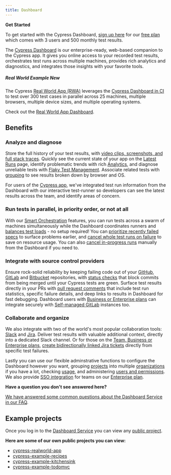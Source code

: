```yaml
---
title: Dashboard
---
```


<Alert type="success">

<strong class="alert-header"><Icon name="star"></Icon> Get Started</strong>

To get started with the Cypress Dashboard,
[sign up here](https://dashboard.cypress.io/signup) for our
[free plan](https://www.cypress.io/pricing) which comes with 3 users and 500
monthly test results.

</Alert>

The [Cypress Dashboard](https://on.cypress.io/dashboard) is our
enterprise-ready, web-based companion to the Cypress app. It gives you online
access to your recorded test results, orchestrates test runs across multiple
machines, provides rich analytics and diagnostics, and integrates those insights
with your favorite tools.

<!-- textlint-disable -->

<DocsVideo src="https://youtube.com/embed/ezp60FUnjGg"></DocsVideo>

<!-- textlint-enable -->

<Alert type="info">

##### <Icon name="graduation-cap"></Icon> Real World Example <Badge type="success">New</Badge>

The Cypress
[Real World App (RWA)](https://github.com/cypress-io/cypress-realworld-app)
leverages the
[Cypress Dashboard in CI](https://dashboard.cypress.io/projects/7s5okt) to test
over 300 test cases in parallel across 25 machines, multiple browsers, multiple
device sizes, and multiple operating systems.

Check out the <Icon name="github"></Icon>
[Real World App Dashboard](https://dashboard.cypress.io/projects/7s5okt).

</Alert>

## Benefits

### Analyze and diagnose

Store the full history of your test results, with
[video clips, screenshots, and full stack traces](/guides/dashboard/runs#Test-failures).
Quickly see the current state of your app on the
[Latest Runs](/guides/dashboard/runs) page, identify problematic trends with
rich [Analytics](/guides/dashboard/analytics), and diagnose unreliable tests
with [Flaky Test Management](/guides/dashboard/flaky-test-management). Associate
related tests with
[grouping](/guides/guides/parallelization#Grouping-by-browser) to see results
broken down by browser and OS.

<DocsImage src="/img/dashboard/dashboard-runs-list.png" alt="Dashboard Screenshot" ></DocsImage>

For users of the [Cypress app](/guides/core-concepts/cypress-app), we've
integrated test run information from the Dashboard with our interactive
test-runner so developers can see the latest results across the team, and
identify areas of concern.

<DocsImage src="/img/dashboard/v10/runs-list-in-cypress-app.png" alt="Runs List" ></DocsImage>

### Run tests in parallel, in priority order, or not at all

With our [Smart Orchestration](/guides/dashboard/smart-orchestration) features,
you can run tests across a swarm of machines simultaneously while the Dashboard
coordinates runners and
[balances test loads](/guides/guides/parallelization#Balance-strategy) - no
setup required! You can
[prioritize recently failed specs](/guides/dashboard/smart-orchestration#Run-failed-specs-first)
to surface problems earlier, and
[cancel whole test runs on failure](/guides/dashboard/smart-orchestration#Cancel-test-run-when-a-test-fails)
to save on resource usage. You can also
[cancel in-progress runs](/guides/dashboard/runs#Cancel-run) manually from the
Dashboard if you need to.

<DocsImage src="/img/dashboard/introduction/orchestration-diagram.png" alt="Diagram comparing serial and parallel test configurations" ></DocsImage>

### Integrate with source control providers

Ensure rock-solid reliability by keeping failing code out of your
[GitHub](https://github.com), [GitLab](https://gitlab.com) and
[Bitbucket](https://bitbucket.org) repositories, with
[status checks](/guides/dashboard/github-integration#Status-checks) that block
commits from being merged until your Cypress tests are green. Surface test
results directly in your PRs with
[pull request comments](/guides/dashboard/github-integration#Pull-request-comments)
that include test run statistics, specific failure details, and deep links to
results in Dashboard for fast debugging. Dashboard users with
[Business or Enterprise plans](https://www.cypress.io/pricing/) can integrate
securely with
[Self-managed GitLab](https://docs.gitlab.com/ee/subscriptions/self_managed/)
instances too.

<DocsImage src="/img/dashboard/github-integration/status-checks-per-spec.png" alt="Status checks per spec"></DocsImage>

### Collaborate and organize

We also integrate with two of the world's most popular collaboration tools:
[Slack](https://slack.com/) and [Jira](https://www.atlassian.com/software/jira).
Deliver test results with valuable additional context, directly into a dedicated
Slack channel. Or for those on the
[Team, Business or Enterprise plans](https://www.cypress.io/pricing/),
[create bidirectionally linked Jira tickets](/guides/dashboard/jira-integration#Creating-a-Jira-issue-for-a-test-case)
directly from specific test failures.

<DocsImage src="/img/dashboard/cypress-slack-integration-channel-feed.png" alt="Cypress notification feed in Slack channel" ></DocsImage>

Lastly you can use our flexible adminstrative functions to configure the
Dashboard however you want, grouping [projects](/guides/dashboard/projects) into
multiple [organizations](/guides/dashboard/organizations) if you have a lot,
checking [usage](/guides/dashboard/organizations#Billing-Usage), and
administering [users and permissions](/guides/dashboard/users#User-roles). We
also provide [SSO integration](/guides/dashboard/organizations#Enterprise-SSO)
for teams on our [Enterprise plan](https://www.cypress.io/pricing/).

<Alert type="info">

<strong class="alert-header">Have a question you don't see answered
here?</strong>

[We have answered some common questions about the Dashboard Service in our FAQ](/faq/questions/dashboard-faq).

</Alert>

## Example projects

Once you log in to the [Dashboard Service](https://on.cypress.io/dashboard) you
can view any [public project](/guides/dashboard/projects#Public-vs-Private).

**Here are some of our own public projects you can view:**

- [<Icon name="folder-open"></Icon> cypress-realworld-app](https://dashboard.cypress.io/projects/7s5okt)
- [<Icon name="folder-open"></Icon> cypress-example-recipes](https://dashboard.cypress.io/#/projects/6p53jw)
- [<Icon name="folder-open"></Icon> cypress-example-kitchensink](https://dashboard.cypress.io/#/projects/4b7344)
- [<Icon name="folder-open"></Icon> cypress-example-todomvc](https://dashboard.cypress.io/#/projects/245obj)

